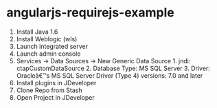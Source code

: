 # angularjs-requirejs-example
1. Install Java 1.6
2.	Install Weblogic \(wls)
  1.	Launch integrated server
  2.	Launch admin console
  3.	Services -> Data Sources -> New Generic Data Source
    1.	jndi: ctapCustomDataSource
    2.	Database Type: MS SQL Server
    3.	Driver: Oracleâ€™s MS SQL Server Driver \(Type 4) versions: 7.0 and later
3.	Install plugins in JDeveloper
4.	Clone Repo from Stash
5.	Open Project in JDeveloper
